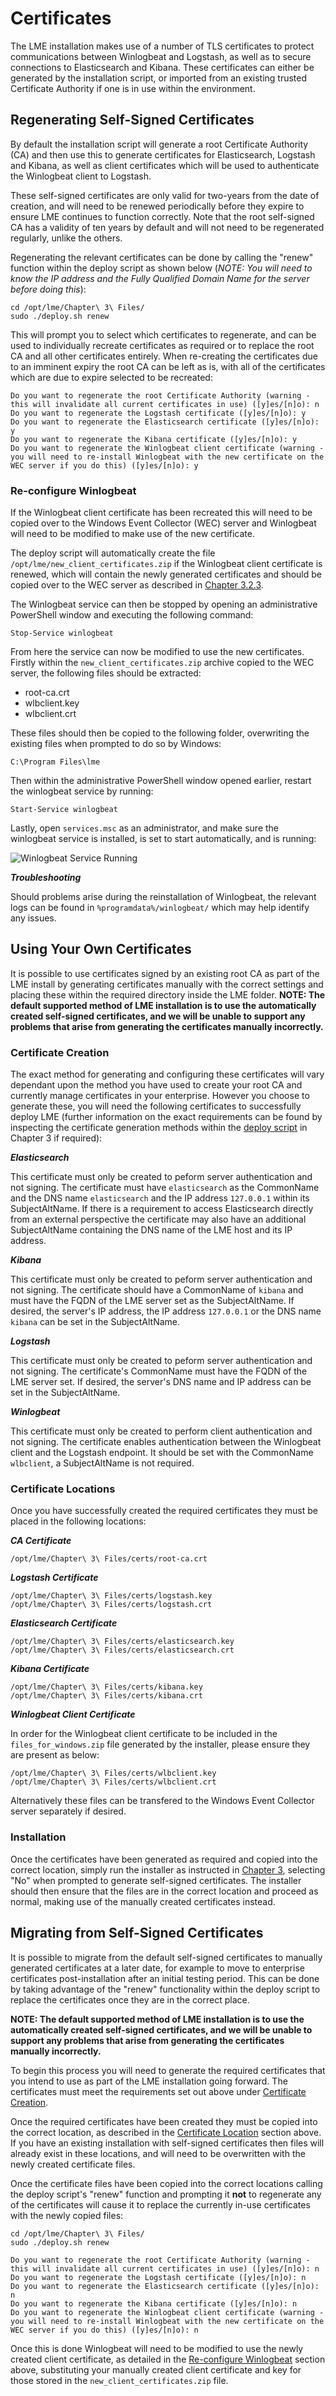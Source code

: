# Certificates
The LME installation makes use of a number of TLS certificates to protect communications between Winlogbeat and Logstash, as well as to secure connections to Elasticsearch and Kibana. These certificates can either be generated by the installation script, or imported from an existing trusted Certificate Authority if one is in use within the environment. 

## Regenerating Self-Signed Certificates 
By default the installation script will generate a root Certificate Authority (CA) and then use this to generate certificates for Elasticsearch, Logstash and Kibana, as well as client certificates which will be used to authenticate the Winlogbeat client to Logstash.

These self-signed certificates are only valid for two-years from the date of creation, and will need to be renewed periodically before they expire to ensure LME continues to function correctly. Note that the root self-signed CA has a validity of ten years by default and will not need to be regenerated regularly, unlike the others.

Regenerating the relevant certificates can be done by calling the "renew" function within the deploy script as shown below (*NOTE: You will need to know the IP address and the Fully Qualified Domain Name for the server before doing this*):


```
cd /opt/lme/Chapter\ 3\ Files/
sudo ./deploy.sh renew
```

This will prompt you to select which certificates to regenerate, and can be used to individually recreate certificates as required or to replace the root CA and all other certificates entirely. When re-creating the certificates due to an imminent expiry the root CA can be left as is, with all of the certificates which are due to expire selected to be recreated:

```
Do you want to regenerate the root Certificate Authority (warning - this will invalidate all current certificates in use) ([y]es/[n]o): n
Do you want to regenerate the Logstash certificate ([y]es/[n]o): y
Do you want to regenerate the Elasticsearch certificate ([y]es/[n]o): y
Do you want to regenerate the Kibana certificate ([y]es/[n]o): y
Do you want to regenerate the Winlogbeat client certificate (warning - you will need to re-install Winlogbeat with the new certificate on the WEC server if you do this) ([y]es/[n]o): y
```

### Re-configure Winlogbeat

If the Winlogbeat client certificate has been recreated this will need to be copied over to the Windows Event Collector (WEC) server and Winlogbeat will need to be modified to make use of the new certificate. 

The deploy script will automatically create the file ```/opt/lme/new_client_certificates.zip```  if the Winlogbeat client certificate is renewed, which will contain the newly generated certificates and should be copied over to the WEC server as described in [Chapter 3.2.3](/docs/chapter3.md#323-download-files-for-windows-event-collector).

The Winlogbeat service can then be stopped by opening an administrative PowerShell window and executing the following command:

```
Stop-Service winlogbeat
```

From here the service can now be modified to use the new certificates. Firstly within the ```new_client_certificates.zip``` archive copied to the WEC server, the following files should be extracted:
* root-ca.crt
* wlbclient.key
* wlbclient.crt

These files should then be copied to the following folder, overwriting the existing files when prompted to do so by Windows:

```
C:\Program Files\lme
```

Then within the administrative PowerShell window opened earlier, restart the winlogbeat service by running:

```
Start-Service winlogbeat
```

Lastly, open ```services.msc``` as an administrator, and make sure the winlogbeat service is installed, is set to start automatically, and is running:

![Winlogbeat Service Running](winlogbeat-running.png)
<p align="center">

***Troubleshooting***

Should problems arise during the reinstallation of Winlogbeat, the relevant logs can be found in ```%programdata%/winlogbeat/``` which may help identify any issues.

## Using Your Own Certificates
It is possible to use certificates signed by an existing root CA as part of the LME install by generating certificates manually with the correct settings and placing these within the required directory inside the LME folder. **NOTE: The default supported method of LME installation is to use the automatically created self-signed certificates, and we will be unable to support any problems that arise from generating the certificates manually incorrectly.**

### Certificate Creation

The exact method for generating and configuring these certificates will vary dependant upon the method you have used to create your root CA and currently manage certificates in your enterprise. However you choose to generate these, you will need the following certificates to successfully deploy LME (further information on the exact requirements can be found by inspecting the certificate generation methods within the [deploy script](/Chapter%203%20Files/deploy.sh) in Chapter 3 if required):

***Elasticsearch***

This certificate must only be created to peform server authentication and not signing.  The certificate must have ```elasticsearch``` as the CommonName and the DNS name ```elasticsearch``` and the IP address ```127.0.0.1``` within its SubjectAltName. If there is a requirement to access Elasticsearch directly from an external perspective the certificate may also have an additional SubjectAltName containing the DNS name of the LME host and its IP address.

***Kibana***

This certificate must only be created to peform server authentication and not signing. The certificate should have a CommonName of ```kibana``` and must have the FQDN of the LME server set as the SubjectAltName.   If desired, the server's IP address, the IP address ```127.0.0.1``` or the DNS name ```kibana``` can be set in the SubjectAltName.

***Logstash***

This certificate must only be created to peform server authentication and not signing.  The certificate's CommonName must have the FQDN of the LME server set.  If desired, the server's DNS name and IP address can be set in the SubjectAltName.

***Winlogbeat***

This certificate must only be created to perform client authentication and not signing. The certificate enables authentication between the Winlogbeat client and the Logstash endpoint. It should be set with the CommonName ```wlbclient```, a SubjectAltName is not required.

### Certificate Locations

Once you have successfully created the required certificates they must be placed in the following locations:

***CA Certificate***

```
/opt/lme/Chapter\ 3\ Files/certs/root-ca.crt
```

***Logstash Certificate***
```
/opt/lme/Chapter\ 3\ Files/certs/logstash.key
/opt/lme/Chapter\ 3\ Files/certs/logstash.crt
```

***Elasticsearch Certificate***
```
/opt/lme/Chapter\ 3\ Files/certs/elasticsearch.key
/opt/lme/Chapter\ 3\ Files/certs/elasticsearch.crt
```

***Kibana Certificate***
```
/opt/lme/Chapter\ 3\ Files/certs/kibana.key
/opt/lme/Chapter\ 3\ Files/certs/kibana.crt
```

***Winlogbeat Client Certificate***

In order for the Winlogbeat client certificate to be included in the ```files_for_windows.zip``` file generated by the installer, please ensure they are present as below:
```
/opt/lme/Chapter\ 3\ Files/certs/wlbclient.key
/opt/lme/Chapter\ 3\ Files/certs/wlbclient.crt
```
Alternatively these files can be transfered to the Windows Event Collector server separately if desired. 

### Installation

Once the certificates have been generated as required and copied into the correct location, simply run the installer as instructed in [Chapter 3](/docs/chapter3.md), selecting "No" when prompted to generate self-signed certificates. The installer should then ensure that the files are in the correct location and proceed as normal, making use of the manually created certificates instead.

## Migrating from Self-Signed Certificates

It is possible to migrate from the default self-signed certificates to manually generated certificates at a later date, for example to move to enterprise certificates post-installation after an initial testing period. This can be done by taking advantage of the "renew" functionality within the deploy script to replace the certificates once they are in the correct place. 

**NOTE: The default supported method of LME installation is to use the automatically created self-signed certificates, and we will be unable to support any problems that arise from generating the certificates manually incorrectly.**

To begin this process you will need to generate the required certificates that you intend to use as part of the LME installation going forward. The certificates must meet the requirements set out above under [Certificate Creation](#certificate-creation). 

Once the required certificates have been created they must be copied into the correct location, as described in the [Certificate Location](#certificate-locations) section above. If you have an existing installation with self-signed certificates then files will already exist in these locations, and will need to be overwritten with the newly created certificate files.

Once the certificate files have been copied into the correct locations calling the deploy script's "renew" function and prompting it **not** to regenerate any of the certificates will cause it to replace the currently in-use certificates with the newly copied files: 

```
cd /opt/lme/Chapter\ 3\ Files/
sudo ./deploy.sh renew
```

```
Do you want to regenerate the root Certificate Authority (warning - this will invalidate all current certificates in use) ([y]es/[n]o): n
Do you want to regenerate the Logstash certificate ([y]es/[n]o): n
Do you want to regenerate the Elasticsearch certificate ([y]es/[n]o): n
Do you want to regenerate the Kibana certificate ([y]es/[n]o): n
Do you want to regenerate the Winlogbeat client certificate (warning - you will need to re-install Winlogbeat with the new certificate on the WEC server if you do this) ([y]es/[n]o): n
```

Once this is done Winlogbeat will need to be modified to use the newly created client certificate, as detailed in the [Re-configure Winlogbeat](#re-configure-winlogbeat) section above, substituting your manually created client certificate and key for those stored in the ```new_client_certificates.zip``` file.
